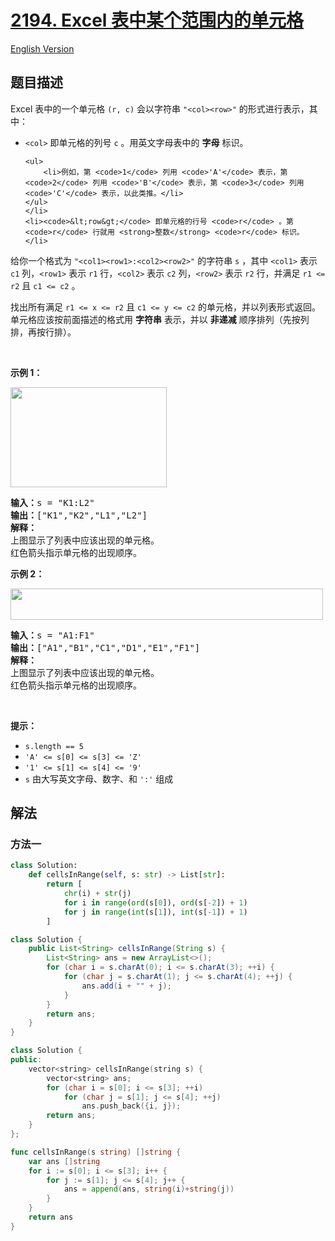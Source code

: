 # [2194. Excel 表中某个范围内的单元格](https://leetcode.cn/problems/cells-in-a-range-on-an-excel-sheet)

[English Version](/solution/2100-2199/2194.Cells%20in%20a%20Range%20on%20an%20Excel%20Sheet/README_EN.md)

## 题目描述

<!-- 这里写题目描述 -->

<p>Excel 表中的一个单元格 <code>(r, c)</code> 会以字符串 <code>"&lt;col&gt;&lt;row&gt;"</code> 的形式进行表示，其中：</p>

<ul>
	<li><code>&lt;col&gt;</code> 即单元格的列号 <code>c</code> 。用英文字母表中的 <strong>字母</strong> 标识。

    <ul>
    	<li>例如，第 <code>1</code> 列用 <code>'A'</code> 表示，第 <code>2</code> 列用 <code>'B'</code> 表示，第 <code>3</code> 列用 <code>'C'</code> 表示，以此类推。</li>
    </ul>
    </li>
    <li><code>&lt;row&gt;</code> 即单元格的行号 <code>r</code> 。第 <code>r</code> 行就用 <strong>整数</strong> <code>r</code> 标识。</li>

</ul>

<p>给你一个格式为 <code>"&lt;col1&gt;&lt;row1&gt;:&lt;col2&gt;&lt;row2&gt;"</code> 的字符串 <code>s</code> ，其中 <code>&lt;col1&gt;</code> 表示 <code>c1</code> 列，<code>&lt;row1&gt;</code> 表示 <code>r1</code> 行，<code>&lt;col2&gt;</code> 表示 <code>c2</code> 列，<code>&lt;row2&gt;</code> 表示 <code>r2</code> 行，并满足 <code>r1 &lt;= r2</code> 且 <code>c1 &lt;= c2</code> 。</p>

<p>找出所有满足&nbsp;<code>r1 &lt;= x &lt;= r2</code> 且 <code>c1 &lt;= y &lt;= c2</code> 的单元格，并以列表形式返回。单元格应该按前面描述的格式用 <strong>字符串</strong> 表示，并以 <strong>非递减</strong> 顺序排列（先按列排，再按行排）。</p>

<p>&nbsp;</p>

<p><strong>示例 1：</strong></p>

<p><img alt="" src="https://fastly.jsdelivr.net/gh/doocs/leetcode@main/solution/2100-2199/2194.Cells%20in%20a%20Range%20on%20an%20Excel%20Sheet/images/ex1drawio.png" style="width: 250px; height: 160px;" /></p>

<pre>
<strong>输入：</strong>s = "K1:L2"
<strong>输出：</strong>["K1","K2","L1","L2"]
<strong>解释：</strong>
上图显示了列表中应该出现的单元格。
红色箭头指示单元格的出现顺序。
</pre>

<p><strong>示例 2：</strong></p>

<p><img alt="" src="https://fastly.jsdelivr.net/gh/doocs/leetcode@main/solution/2100-2199/2194.Cells%20in%20a%20Range%20on%20an%20Excel%20Sheet/images/exam2drawio.png" style="width: 500px; height: 50px;" /></p>

<pre>
<strong>输入：</strong>s = "A1:F1"
<strong>输出：</strong>["A1","B1","C1","D1","E1","F1"]
<strong>解释：</strong>
上图显示了列表中应该出现的单元格。 
红色箭头指示单元格的出现顺序。
</pre>

<p>&nbsp;</p>

<p><strong>提示：</strong></p>

<ul>
	<li><code>s.length == 5</code></li>
	<li><code>'A' &lt;= s[0] &lt;= s[3] &lt;= 'Z'</code></li>
	<li><code>'1' &lt;= s[1] &lt;= s[4] &lt;= '9'</code></li>
	<li><code>s</code> 由大写英文字母、数字、和 <code>':'</code> 组成</li>
</ul>

## 解法

### 方法一

<!-- tabs:start -->

```python
class Solution:
    def cellsInRange(self, s: str) -> List[str]:
        return [
            chr(i) + str(j)
            for i in range(ord(s[0]), ord(s[-2]) + 1)
            for j in range(int(s[1]), int(s[-1]) + 1)
        ]
```

```java
class Solution {
    public List<String> cellsInRange(String s) {
        List<String> ans = new ArrayList<>();
        for (char i = s.charAt(0); i <= s.charAt(3); ++i) {
            for (char j = s.charAt(1); j <= s.charAt(4); ++j) {
                ans.add(i + "" + j);
            }
        }
        return ans;
    }
}
```

```cpp
class Solution {
public:
    vector<string> cellsInRange(string s) {
        vector<string> ans;
        for (char i = s[0]; i <= s[3]; ++i)
            for (char j = s[1]; j <= s[4]; ++j)
                ans.push_back({i, j});
        return ans;
    }
};
```

```go
func cellsInRange(s string) []string {
	var ans []string
	for i := s[0]; i <= s[3]; i++ {
		for j := s[1]; j <= s[4]; j++ {
			ans = append(ans, string(i)+string(j))
		}
	}
	return ans
}
```

<!-- tabs:end -->

<!-- end -->
